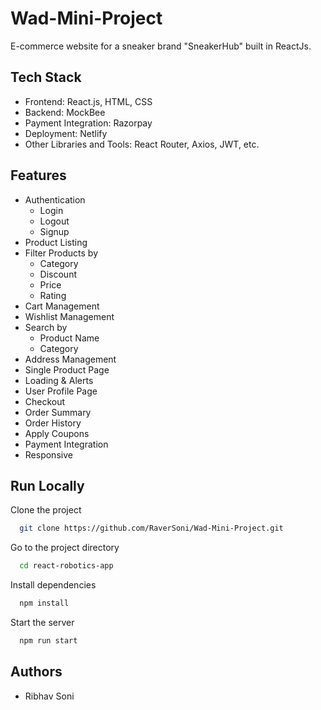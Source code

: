 # Wad-Mini-Project



E-commerce website for a sneaker brand "SneakerHub" built in ReactJs. 


## Tech Stack

- Frontend: React.js, HTML, CSS
- Backend: MockBee
- Payment Integration: Razorpay
- Deployment: Netlify
- Other Libraries and Tools: React Router, Axios, JWT, etc.

## Features

- Authentication
  - Login
  - Logout
  - Signup
- Product Listing
- Filter Products by
  - Category
  - Discount
  - Price
  - Rating
- Cart Management
- Wishlist Management
- Search by
  - Product Name
  - Category
- Address Management
- Single Product Page
- Loading & Alerts
- User Profile Page
- Checkout
- Order Summary
- Order History
- Apply Coupons
- Payment Integration
- Responsive



## Run Locally

Clone the project

```bash
  git clone https://github.com/RaverSoni/Wad-Mini-Project.git
```

Go to the project directory

```bash
  cd react-robotics-app
```

Install dependencies

```bash
  npm install
```

Start the server

```bash
  npm run start
```


## Authors

- Ribhav Soni
